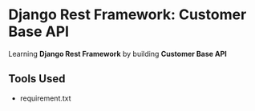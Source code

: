# Django Rest Framework: Customer Base API

Learning **Django Rest Framework** by building **Customer Base API**

## Tools Used

* requirement.txt